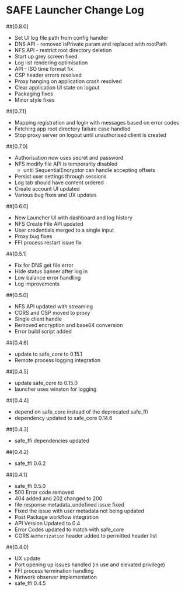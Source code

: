 # SAFE Launcher Change Log

##[0.8.0]
- Set UI log file path from config handler
- DNS API - removed isPrivate param and replaced with rootPath
- NFS API - restrict root directory deletion
- Start up grey screen fixed
- Log list rendering optimisation
- API - ISO time format fix
- CSP header errors resolved
- Proxy hanging on application crash resolved
- Clear application UI state on logout
- Packaging fixes
- Minor style fixes

##[0.7.1]
- Mapping registration and login with messages based on error codes
- Fetching app root directory failure case handled
- Stop proxy server on logout until unauthorised client is created

##[0.7.0]
- Authorisation now uses secret and password
- NFS modify file API is temporarily disabled
    - until SequentialEncryptor can handle accepting offsets
- Persist user settings through sessions
- Log tab should have content ordered
- Create account UI updated
- Various bug fixes and UX updates

##[0.6.0]
 - New Launcher UI with dashboard and log history
 - NFS Create File API updated
 - User credentials merged to a single input
 - Proxy bug fixes
 - FFI process restart issue fix

##[0.5.1]
 - Fix for DNS get file error
 - Hide status banner after log in
 - Low balance error handling
 - Log improvements

##[0.5.0]
 - NFS API updated with streaming
 - CORS and CSP moved to proxy
 - Single client handle
 - Removed encryption and base64 conversion
 - Error build script added

##[0.4.6]
 - update to safe_core to 0.15.1
 - Remote process logging integration

##[0.4.5]
  - update safe_core to 0.15.0
  - launcher uses winston for logging

##[0.4.4]
  - depend on safe_core instead of the deprecated safe_ffi
  - dependency updated to safe_core 0.14.6

##[0.4.3]
  - safe_ffi dependencies updated

##[0.4.2]
  - safe_ffi 0.6.2

##[0.4.1]
- safe_ffi 0.5.0
- 500 Error code removed
- 404 added and 202 changed to 200
- file response metadata_undefined issue fixed
- Fixed the issue with user metadata not being updated
- Post Package workflow integration
- API Version Updated to 0.4
- Error Codes updated to match with safe_core
- CORS `Authorization` header added to permitted header list

##[0.4.0]
  - UX update
  - Port opening up issues handled (in use and elevated privilege)
  - FFI process termination handling
  - Network observer implementation
  - safe_ffi 0.4.5
